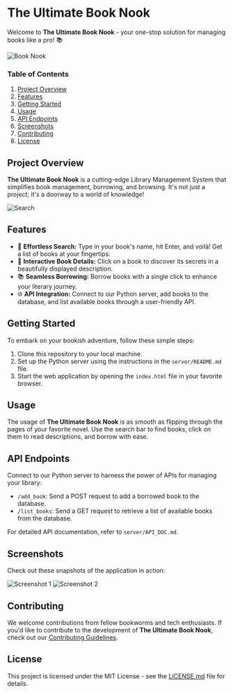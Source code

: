 # The Ultimate Book Nook

Welcome to **The Ultimate Book Nook** - your one-stop solution for managing books like a pro! 📚

![Book Nook](insert-screenshot-link-here)

### Table of Contents

1. [Project Overview](#project-overview)
2. [Features](#features)
3. [Getting Started](#getting-started)
4. [Usage](#usage)
5. [API Endpoints](#api-endpoints)
6. [Screenshots](#screenshots)
7. [Contributing](#contributing)
8. [License](#license)

## Project Overview

**The Ultimate Book Nook** is a cutting-edge Library Management System that simplifies book management, borrowing, and browsing. It's not just a project; it's a doorway to a world of knowledge!

![Search](insert-screenshot-link-here)

## Features

- 📖 **Effortless Search:** Type in your book's name, hit Enter, and voilà! Get a list of books at your fingertips.
- 🌟 **Interactive Book Details:** Click on a book to discover its secrets in a beautifully displayed description.
- 📚 **Seamless Borrowing:** Borrow books with a single click to enhance your literary journey.
- 🌐 **API Integration:** Connect to our Python server, add books to the database, and list available books through a user-friendly API.

## Getting Started

To embark on your bookish adventure, follow these simple steps:

1. Clone this repository to your local machine.
2. Set up the Python server using the instructions in the `server/README.md` file.
3. Start the web application by opening the `index.html` file in your favorite browser.

## Usage

The usage of **The Ultimate Book Nook** is as smooth as flipping through the pages of your favorite novel. Use the search bar to find books, click on them to read descriptions, and borrow with ease.

## API Endpoints

Connect to our Python server to harness the power of APIs for managing your library:

- `/add_book`: Send a POST request to add a borrowed book to the database.
- `/list_books`: Send a GET request to retrieve a list of available books from the database.

For detailed API documentation, refer to `server/API_DOC.md`.

## Screenshots

Check out these snapshots of the application in action:

![Screenshot 1](insert-screenshot-link-here)
![Screenshot 2](insert-screenshot-link-here)

## Contributing

We welcome contributions from fellow bookworms and tech enthusiasts. If you'd like to contribute to the development of **The Ultimate Book Nook**, check out our [Contributing Guidelines](CONTRIBUTING.md).

## License

This project is licensed under the MIT License - see the [LICENSE.md](LICENSE.md) file for details.
